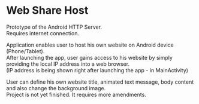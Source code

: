 # Web Share Host
Prototype of the Android HTTP Server.\
Requires internet connection.

Application enables user to host his own website on Android device (Phone/Tablet).\
After launching the app, user gains access to his website by simply providing the local IP address into a web browser.\
(IP address is being shown right after launching the app - in MainActivity)

User can define his own website title, animated text message, body content and also change the background image.\
Project is not yet finished. It requires more amendments.
